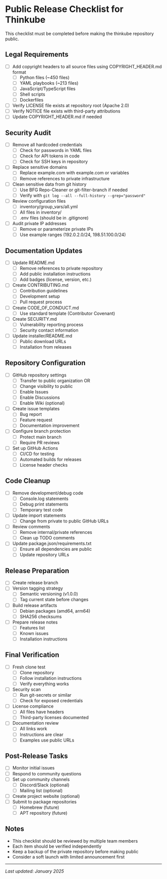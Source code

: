 # Public Release Checklist for Thinkube

This checklist must be completed before making the thinkube repository public.

## Legal Requirements
- [ ] Add copyright headers to all source files using COPYRIGHT_HEADER.md format
  - [ ] Python files (~450 files)
  - [ ] YAML playbooks (~213 files)
  - [ ] JavaScript/TypeScript files
  - [ ] Shell scripts
  - [ ] Dockerfiles
- [ ] Verify LICENSE file exists at repository root (Apache 2.0)
- [ ] Verify NOTICE file exists with third-party attributions
- [ ] Update COPYRIGHT_HEADER.md if needed

## Security Audit
- [ ] Remove all hardcoded credentials
  - [ ] Check for passwords in YAML files
  - [ ] Check for API tokens in code
  - [ ] Check for SSH keys in repository
- [ ] Replace sensitive domains
  - [ ] Replace example.com with example.com or variables
  - [ ] Remove references to private infrastructure
- [ ] Clean sensitive data from git history
  - [ ] Use BFG Repo-Cleaner or git-filter-branch if needed
  - [ ] Verify with `git log --all --full-history --grep="password"`
- [ ] Review configuration files
  - [ ] inventory/group_vars/all.yml
  - [ ] All files in inventory/
  - [ ] .env files (should be in .gitignore)
- [ ] Audit private IP addresses
  - [ ] Remove or parameterize private IPs
  - [ ] Use example ranges (192.0.2.0/24, 198.51.100.0/24)

## Documentation Updates
- [ ] Update README.md
  - [ ] Remove references to private repository
  - [ ] Add public installation instructions
  - [ ] Add badges (license, version, etc.)
- [ ] Create CONTRIBUTING.md
  - [ ] Contribution guidelines
  - [ ] Development setup
  - [ ] Pull request process
- [ ] Create CODE_OF_CONDUCT.md
  - [ ] Use standard template (Contributor Covenant)
- [ ] Create SECURITY.md
  - [ ] Vulnerability reporting process
  - [ ] Security contact information
- [ ] Update installer/README.md
  - [ ] Public download URLs
  - [ ] Installation from releases

## Repository Configuration
- [ ] GitHub repository settings
  - [ ] Transfer to public organization OR
  - [ ] Change visibility to public
  - [ ] Enable Issues
  - [ ] Enable Discussions
  - [ ] Enable Wiki (optional)
- [ ] Create issue templates
  - [ ] Bug report
  - [ ] Feature request
  - [ ] Documentation improvement
- [ ] Configure branch protection
  - [ ] Protect main branch
  - [ ] Require PR reviews
- [ ] Set up GitHub Actions
  - [ ] CI/CD for testing
  - [ ] Automated builds for releases
  - [ ] License header checks

## Code Cleanup
- [ ] Remove development/debug code
  - [ ] Console.log statements
  - [ ] Debug print statements
  - [ ] Temporary test code
- [ ] Update import statements
  - [ ] Change from private to public GitHub URLs
- [ ] Review comments
  - [ ] Remove internal/private references
  - [ ] Clean up TODO comments
- [ ] Update package.json/requirements.txt
  - [ ] Ensure all dependencies are public
  - [ ] Update repository URLs

## Release Preparation
- [ ] Create release branch
- [ ] Version tagging strategy
  - [ ] Semantic versioning (v1.0.0)
  - [ ] Tag current state before changes
- [ ] Build release artifacts
  - [ ] Debian packages (amd64, arm64)
  - [ ] SHA256 checksums
- [ ] Prepare release notes
  - [ ] Features list
  - [ ] Known issues
  - [ ] Installation instructions

## Final Verification
- [ ] Fresh clone test
  - [ ] Clone repository
  - [ ] Follow installation instructions
  - [ ] Verify everything works
- [ ] Security scan
  - [ ] Run git-secrets or similar
  - [ ] Check for exposed credentials
- [ ] License compliance
  - [ ] All files have headers
  - [ ] Third-party licenses documented
- [ ] Documentation review
  - [ ] All links work
  - [ ] Instructions are clear
  - [ ] Examples use public URLs

## Post-Release Tasks
- [ ] Monitor initial issues
- [ ] Respond to community questions
- [ ] Set up community channels
  - [ ] Discord/Slack (optional)
  - [ ] Mailing list (optional)
- [ ] Create project website (optional)
- [ ] Submit to package repositories
  - [ ] Homebrew (future)
  - [ ] APT repository (future)

## Notes
- This checklist should be reviewed by multiple team members
- Each item should be verified independently
- Keep a backup of the private repository before making public
- Consider a soft launch with limited announcement first

---
*Last updated: January 2025*